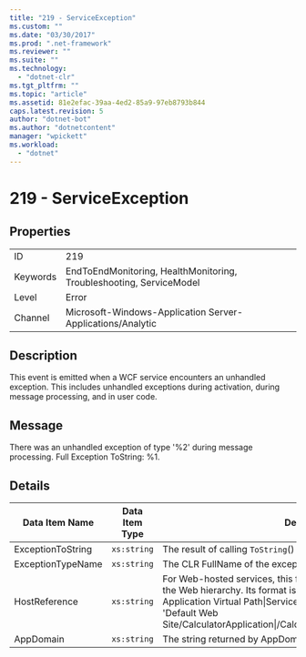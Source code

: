 ```yaml
---
title: "219 - ServiceException"
ms.custom: ""
ms.date: "03/30/2017"
ms.prod: ".net-framework"
ms.reviewer: ""
ms.suite: ""
ms.technology: 
  - "dotnet-clr"
ms.tgt_pltfrm: ""
ms.topic: "article"
ms.assetid: 81e2efac-39aa-4ed2-85a9-97eb8793b844
caps.latest.revision: 5
author: "dotnet-bot"
ms.author: "dotnetcontent"
manager: "wpickett"
ms.workload: 
  - "dotnet"
---
```

# 219 - ServiceException
## Properties  
  
|||  
|-|-|  
|ID|219|  
|Keywords|EndToEndMonitoring, HealthMonitoring, Troubleshooting, ServiceModel|  
|Level|Error|  
|Channel|Microsoft-Windows-Application Server-Applications/Analytic|  
  
## Description  
 This event is emitted when a WCF service encounters an unhandled exception. This includes unhandled exceptions during activation, during message processing, and in user code.  
  
## Message  
 There was an unhandled exception of type '%2' during message processing. Full Exception ToString: %1.  
  
## Details  
  
|Data Item Name|Data Item Type|Description|  
|--------------------|--------------------|-----------------|  
|ExceptionToString|`xs:string`|The result of calling `ToString`() on the CLR exception.|  
|ExceptionTypeName|`xs:string`|The CLR FullName of the exception's type.|  
|HostReference|`xs:string`|For Web-hosted services, this field uniquely identifies the service in the Web hierarchy. Its format is defined as 'Web Site Name Application Virtual Path&#124;Service Virtual Path&#124;ServiceName'. Example: 'Default Web Site/CalculatorApplication&#124;/CalculatorService.svc&#124;CalculatorService'.|  
|AppDomain|`xs:string`|The string returned by AppDomain.CurrentDomain.FriendlyName.|
